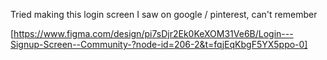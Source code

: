 Tried making this login screen I saw on google / pinterest, can't remember

[https://www.figma.com/design/pi7sDjr2Ek0KeXOM31Ve6B/Login---Signup-Screen--Community-?node-id=206-2&t=fqjEqKbgF5YX5ppo-0]
